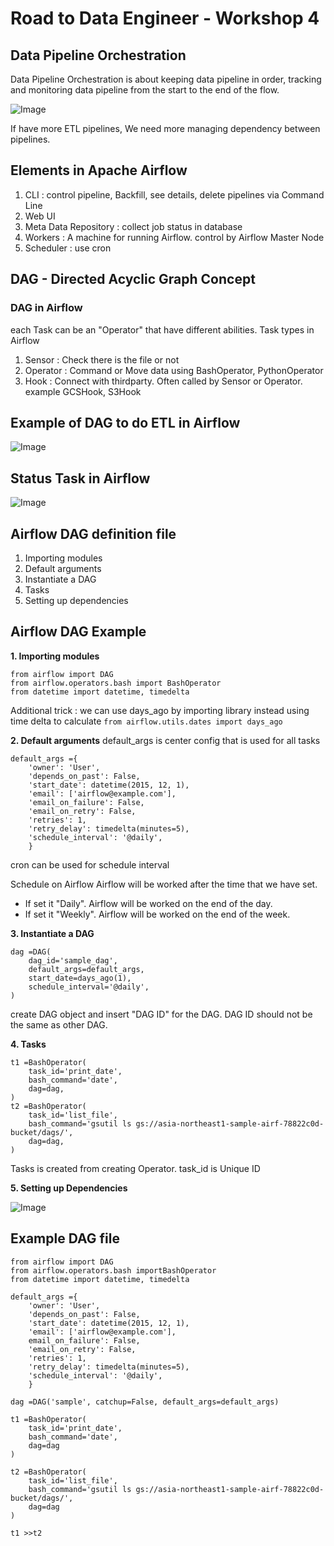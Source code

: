 # Road to Data Engineer - Workshop 4

## Data Pipeline Orchestration
Data Pipeline Orchestration is about keeping data pipeline in order, tracking and monitoring data pipeline from the start to the end of the flow.

![Image](https://drive.google.com/uc?id=1i4QVomWDfe__7oayVfAoHIX13B4ZCewX)

If have more ETL pipelines, We need more managing dependency between pipelines.

## Elements in Apache Airflow
1. CLI : control pipeline, Backfill, see details, delete pipelines via Command Line
2. Web UI
3. Meta Data Repository : collect job status in database
4. Workers : A machine for running Airflow. control by Airflow Master Node
5. Scheduler : use cron

## DAG - Directed Acyclic Graph Concept
### DAG in Airflow
each Task can be an "Operator" that have different abilities.
Task types in Airflow
1. Sensor : Check there is the file or not
2. Operator : Command or Move data using BashOperator, PythonOperator
3. Hook : Connect with thirdparty. Often called by Sensor or Operator. example GCSHook, S3Hook

## Example of DAG to do ETL in Airflow

![Image](https://drive.google.com/uc?id=1TJ1Qc1UdV2uC1rxF1B8dfABQm5gfa1vy)

## Status Task in Airflow

![Image](https://drive.google.com/uc?id=1pRXt8uZnDTM8UglNW3VXvDqh6Anhyl3z)

## Airflow DAG definition file
1. Importing modules
2. Default arguments
3. Instantiate a DAG
4. Tasks
5. Setting up dependencies

## Airflow DAG Example
**1. Importing modules**

```
from airflow import DAG
from airflow.operators.bash import BashOperator
from datetime import datetime, timedelta
```

Additional trick : we can use days_ago by importing library instead using time delta to calculate
```from airflow.utils.dates import days_ago```

**2. Default arguments**
default_args is center config that is used for all tasks
```
default_args ={
    'owner': 'User',
    'depends_on_past': False,
    'start_date': datetime(2015, 12, 1),
    'email': ['airflow@example.com'],
    'email_on_failure': False,
    'email_on_retry': False,
    'retries': 1,
    'retry_delay': timedelta(minutes=5),
    'schedule_interval': '@daily',
    }
```

cron can be used for schedule interval

Schedule on Airflow
Airflow will be worked after the time that we have set.
- If set it "Daily". Airflow will be worked on the end of the day.
- If set it "Weekly". Airflow will be worked on the end of the week.

**3. Instantiate a DAG**
```
dag =DAG(
    dag_id='sample_dag',
    default_args=default_args,
    start_date=days_ago(1),
    schedule_interval='@daily',
)
```
create DAG object and insert "DAG ID" for the DAG. DAG ID should not be the same as other DAG.

**4. Tasks**

```
t1 =BashOperator(
    task_id='print_date',
    bash_command='date',
    dag=dag,
)
t2 =BashOperator(
    task_id='list_file',
    bash_command='gsutil ls gs://asia-northeast1-sample-airf-78822c0d-bucket/dags/',
    dag=dag,
)
```

Tasks is created from creating Operator. task_id is Unique ID

**5. Setting up Dependencies**

![Image](https://drive.google.com/uc?id=1G1sS7Ti1Lnlk-sxtBSLQhTYswyFIflzW)

## Example DAG file
```
from airflow import DAG
from airflow.operators.bash importBashOperator
from datetime import datetime, timedelta

default_args ={
    'owner': 'User',
    'depends_on_past': False,
    'start_date': datetime(2015, 12, 1),
    'email': ['airflow@example.com'],
    email_on_failure': False,
    'email_on_retry': False,
    'retries': 1,
    'retry_delay': timedelta(minutes=5),
    'schedule_interval': '@daily',
    }
    
dag =DAG('sample', catchup=False, default_args=default_args)

t1 =BashOperator(
    task_id='print_date',
    bash_command='date',
    dag=dag
)

t2 =BashOperator(
    task_id='list_file',
    bash_command='gsutil ls gs://asia-northeast1-sample-airf-78822c0d-bucket/dags/',
    dag=dag
)

t1 >>t2
```
